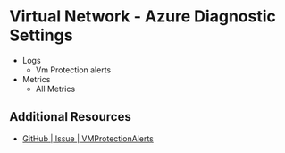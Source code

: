 # Virtual Network - Azure Diagnostic Settings

- Logs
  - Vm Protection alerts
- Metrics
  - All Metrics

## Additional Resources

- [GitHub | Issue | VMProtectionAlerts][1]

[1]: https://github.com/MicrosoftDocs/azure-docs/issues/55372
